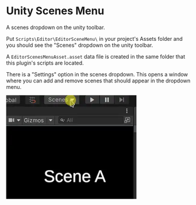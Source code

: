 # Unity Scenes Menu

A scenes dropdown on the unity toolbar.

Put `Scripts\Editor\EditorSceneMenu\` in your project's Assets folder and you should see the "Scenes" dropdown on the unity toolbar.

A `EditorScenesMenuAsset.asset` data file is created in the same folder that this plugin's scripts are located.

There is a "Settings" option in the scenes dropdown. This opens a window where you can add and remove scenes that should appear in the dropdown menu.

![Image of UnityScenesMenu](/Images/img.webp)